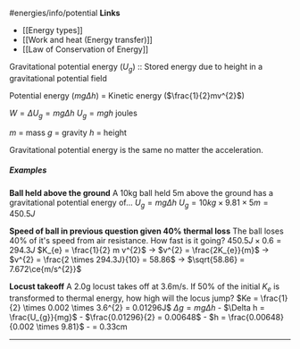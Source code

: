 #energies/info/potential
**Links**
- [[Energy types]] 
- [[Work and heat (Energy transfer)]] 
- [[Law of Conservation of Energy]] 

Gravitational potential energy ($U_{g}$) :: Stored energy due to height in a gravitational potential field

Potential energy ($mg \Delta h$) = Kinetic energy ($\frac{1}{2}mv^{2}$)

$W = \Delta U_{g} = mg \Delta h$
$U_{g} = mgh$ joules

$m$ = mass
$g$ = gravity
$h$ = height

Gravitational potential energy is the same no matter the acceleration.


##### Examples
**Ball held above the ground**
A 10kg ball held 5m above the ground has a gravitational potential energy of...
$U_{g} = mg \Delta h$
$U_{g} = 10kg \times 9.81 \times 5m = 450.5J$

**Speed of ball in previous question given 40% thermal loss**
The ball loses 40% of it's speed from air resistance. How fast is it going?
$450.5J \times 0.6 = 294.3J$
$K_{e} = \frac{1}{2} m v^{2}$ -> $v^{2} = \frac{2K_{e}}{m}$
-> $v^{2} = \frac{2 \times 294.3J}{10} = 58.86$
-> $\sqrt{58.86} = 7.672\ce{m/s^{2}}$

**Locust takeoff**
A 2.0g locust takes off at 3.6m/s. If 50% of the initial $K_{e}$ is transformed to thermal energy, how high will the locus jump?
$Ke = \frac{1}{2} \times 0.002 \times 3.6^{2} = 0.01296J$
$\Delta g = mg \Delta h$
	- $\Delta h = \frac{U_{g}}{mg}$
	- $\frac{0.01296}{2} = 0.00648$
	- $h = \frac{0.00648}{0.002 \times 9.81}$
	- = 0.33cm

****